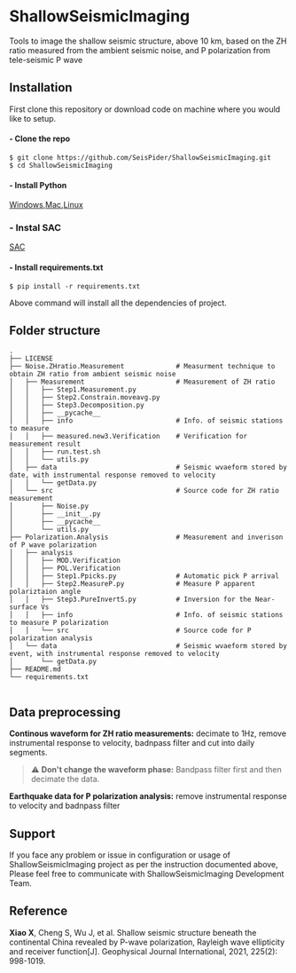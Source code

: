 # ShallowSeismicImaging

Tools to image the shallow seismic structure, above 10 km, based on the ZH ratio measured from the ambient seismic noise, and P polarization from tele-seismic P wave

<!-- ![poolagency logo](http://dashboard.tritontracking.com:5000/static/admin/resources/images/triton-logo.png) -->

## Installation
First clone this repository or download code on machine where you would like to setup.       

#### - Clone the repo
  
```
$ git clone https://github.com/SeisPider/ShallowSeismicImaging.git
$ cd ShallowSeismicImaging
```
 
#### - Install Python

[Windows](http://timmyreilly.azurewebsites.net/python-flask-windows-development-environment-setup/),[Mac](http://docs.python-guide.org/en/latest/starting/install/osx/),[Linux](https://docs.aws.amazon.com/cli/latest/userguide/awscli-install-linux-python.html)

### - Instal SAC
[SAC](https://seiscode.iris.washington.edu/projects/sac/wiki/Binary_Installation)

#### - Install requirements.txt 
 
```
$ pip install -r requirements.txt
```

Above command will install all the dependencies of project.



## Folder structure

```shell
.
├── LICENSE
├── Noise.ZHratio.Measurement             # Measurment technique to obtain ZH ratio from ambient seismic noise
│   ├── Measurement                       # Measurement of ZH ratio
│   │   ├── Step1.Measurement.py         
│   │   ├── Step2.Constrain.moveavg.py
│   │   ├── Step3.Decomposition.py
│   │   ├── __pycache__
│   │   ├── info                          # Info. of seismic stations to measure
│   │   ├── measured.new3.Verification    # Verification for measurement result
│   │   ├── run.test.sh
│   │   └── utils.py                    
│   ├── data                              # Seismic wvaeform stored by date, with instrumental response removed to velocity
│   │   └── getData.py
│   └── src                               # Source code for ZH ratio measurement
│       ├── Noise.py
│       ├── __init__.py
│       ├── __pycache__
│       └── utils.py
├── Polarization.Analysis                 # Measurement and inverison of P wave polarization
│   ├── analysis
│   │   ├── MOD.Verification
│   │   ├── POL.Verification
│   │   ├── Step1.Ppicks.py               # Automatic pick P arrival
│   │   ├── Step2.MeasureP.py             # Measure P apparent polariztaion angle
│   │   ├── Step3.PureInvertS.py          # Inversion for the Near-surface Vs 
│   │   ├── info                          # Info. of seismic stations to measure P polarization 
│   │   └── src                           # Source code for P polarization analysis
│   └── data                              # Seismic wvaeform stored by event, with instrumental response removed to velocity
│       └── getData.py
├── README.md
└── requirements.txt
   
```

## Data preprocessing


**Continous waveform for ZH ratio measurements:** decimate to 1Hz, remove instrumental response to velocity, badnpass filter and cut into daily segments.

> :warning: **Don't change the waveform phase:** Bandpass filter first and then decimate the data.

**Earthquake data for P polarization analysis:** remove instrumental response to velocity and badnpass filter 


## Support

If you face any problem or issue in configuration or usage of ShallowSeismicImaging  project as per the instruction documented above, Please feel free to communicate with ShallowSeismicImaging Development Team.

## Reference

**Xiao X**, Cheng S, Wu J, et al. Shallow seismic structure beneath the continental China revealed by P-wave polarization, Rayleigh wave ellipticity and receiver function[J]. Geophysical Journal International, 2021, 225(2): 998-1019.



